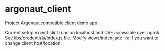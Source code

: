 # argonaut_client
Project Argonaut compatible client demo app.

Current setup expect clint runs on localhost and DRE accessible over ngrok. See libs/credentials/index.js file.
Modify views/index.jade file if you want to change client host/location.
